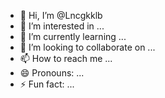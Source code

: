 - 👋 Hi, I’m @Lncgkklb
- 👀 I’m interested in ...
- 🌱 I’m currently learning ...
- 💞️ I’m looking to collaborate on ...
- 📫 How to reach me ...
- 😄 Pronouns: ...
- ⚡ Fun fact: ...

<!---
Lncgkklb/Lncgkklb is a ✨ special ✨ repository because its `README.md` (this file) appears on your GitHub profile.
You can click the Preview link to take a look at your changes.
--->
